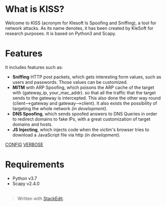 ﻿# What is KISS?
Welcome to KISS (acronym for Klesoft Is Spoofing and Sniffing), a tool for network attacks. As its name denotes, it has been created by KleSoft for research purposes. It is based on Python3 and Scapy.

# Features
 It includes features such as:
 - **Sniffing** HTTP post packets, which gets interesting form values, such as users and passwords. Those values can be customized.
 - **MITM** with ARP Spoofing, which poisons the ARP cache of the target with (gateway_ip, your_mac_addr). so that all the traffic that the target sends to the gateway is intercepted. This also done the other way round (client-->gateway and gateway-->client). It also exists the possibility of targeting the whole network *(in development)*.  
 - **DNS Spoofing**, which sends spoofed answers to DNS Queries in order to redirect domains to fake IPs, with a great customization of target domains and hosts.
 - **JS Injecting**, which injects code when the victim's browser tries to download a JavaScript file via http *(in development).*


<a href="config">CONFIG</a>
<a href="verbose">VERBOSE</a>



# Requirements
- Python v3.7
- Scapy v2.4.0
<br><br>
> Written with [StackEdit](https://stackedit.io/).
